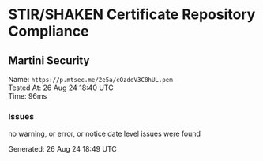 # STIR/SHAKEN Certificate Repository Compliance

## Martini Security

Name: `https://p.mtsec.me/2e5a/cOzddV3C8hUL.pem`\
Tested At: 26 Aug 24 18:40 UTC\
Time: 96ms

### Issues

no warning, or error, or notice date level issues were found

Generated: 26 Aug 24 18:49 UTC